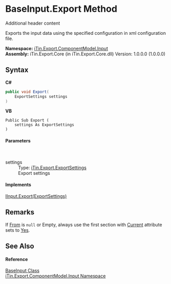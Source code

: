 # BaseInput.Export Method 
Additional header content 

Exports the input data using the specified configuration in xml configuration file.

**Namespace:**&nbsp;<a href="N_iTin_Export_ComponentModel_Input">iTin.Export.ComponentModel.Input</a><br />**Assembly:**&nbsp;iTin.Export.Core (in iTin.Export.Core.dll) Version: 1.0.0.0 (1.0.0.0)

## Syntax

**C#**<br />
``` C#
public void Export(
	ExportSettings settings
)
```

**VB**<br />
``` VB
Public Sub Export ( 
	settings As ExportSettings
)
```


#### Parameters
&nbsp;<dl><dt>settings</dt><dd>Type: <a href="T_iTin_Export_ExportSettings">iTin.Export.ExportSettings</a><br />Export settings</dd></dl>

#### Implements
<a href="M_iTin_Export_ComponentModel_Input_IInput_Export">IInput.Export(ExportSettings)</a><br />

## Remarks
If <a href="P_iTin_Export_ExportSettings_From">From</a> is `null` or Empty, always use the first section with <a href="P_iTin_Export_Model_ExportModel_Current">Current</a> attribute sets to <a href="T_iTin_Export_Model_YesNo">Yes</a>.

## See Also


#### Reference
<a href="T_iTin_Export_ComponentModel_Input_BaseInput">BaseInput Class</a><br /><a href="N_iTin_Export_ComponentModel_Input">iTin.Export.ComponentModel.Input Namespace</a><br />
